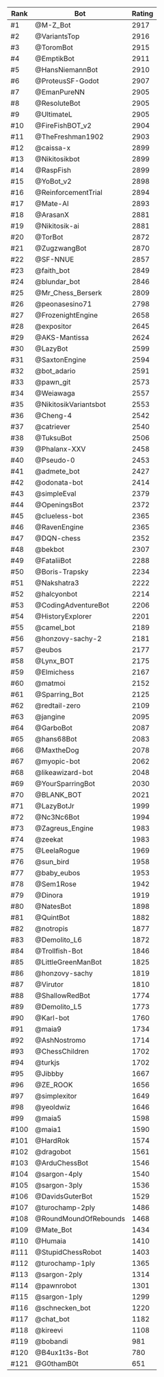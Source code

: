 Rank|Bot|Rating
---|---|---
#1|@M-Z_Bot|2917
#2|@VariantsTop|2916
#3|@ToromBot|2915
#4|@EmptikBot|2911
#5|@HansNiemannBot|2910
#6|@ProteusSF-Godot|2907
#7|@EmanPureNN|2905
#8|@ResoluteBot|2905
#9|@UltimateL|2905
#10|@FireFishBOT_v2|2904
#11|@TheFreshman1902|2903
#12|@caissa-x|2899
#13|@Nikitosikbot|2899
#14|@RaspFish|2899
#15|@YoBot_v2|2898
#16|@ReinforcementTrial|2894
#17|@Mate-AI|2893
#18|@ArasanX|2881
#19|@Nikitosik-ai|2881
#20|@TorBot|2872
#21|@ZugzwangBot|2870
#22|@SF-NNUE|2857
#23|@faith_bot|2849
#24|@blundar_bot|2846
#25|@Mr_Chess_Berserk|2809
#26|@peonasesino71|2798
#27|@FrozenightEngine|2658
#28|@expositor|2645
#29|@AKS-Mantissa|2624
#30|@LazyBot|2599
#31|@SaxtonEngine|2594
#32|@bot_adario|2591
#33|@pawn_git|2573
#34|@Weiawaga|2557
#35|@NikitosikVariantsbot|2553
#36|@Cheng-4|2542
#37|@catriever|2540
#38|@TuksuBot|2506
#39|@Phalanx-XXV|2458
#40|@Pseudo-0|2453
#41|@admete_bot|2427
#42|@odonata-bot|2414
#43|@simpleEval|2379
#44|@OpeningsBot|2372
#45|@clueless-bot|2365
#46|@RavenEngine|2365
#47|@DQN-chess|2352
#48|@bekbot|2307
#49|@FataliiBot|2288
#50|@Boris-Trapsky|2234
#51|@Nakshatra3|2222
#52|@halcyonbot|2214
#53|@CodingAdventureBot|2206
#54|@HistoryExplorer|2201
#55|@camel_bot|2189
#56|@honzovy-sachy-2|2181
#57|@eubos|2177
#58|@Lynx_BOT|2175
#59|@Elmichess|2167
#60|@matmoi|2152
#61|@Sparring_Bot|2125
#62|@redtail-zero|2109
#63|@jangine|2095
#64|@GarboBot|2087
#65|@hans68Bot|2083
#66|@MaxtheDog|2078
#67|@myopic-bot|2062
#68|@likeawizard-bot|2048
#69|@YourSparringBot|2030
#70|@BLANK_BOT|2021
#71|@LazyBotJr|1999
#72|@Nc3Nc6Bot|1994
#73|@Zagreus_Engine|1983
#74|@zeekat|1983
#75|@LeelaRogue|1969
#76|@sun_bird|1958
#77|@baby_eubos|1953
#78|@Sem1Rose|1942
#79|@Dinora|1919
#80|@NatesBot|1898
#81|@QuintBot|1882
#82|@notropis|1877
#83|@Demolito_L6|1872
#84|@Trollfish-Bot|1846
#85|@LittleGreenManBot|1825
#86|@honzovy-sachy|1819
#87|@Virutor|1810
#88|@ShallowRedBot|1774
#89|@Demolito_L5|1773
#90|@Karl-bot|1760
#91|@maia9|1734
#92|@AshNostromo|1714
#93|@ChessChildren|1702
#94|@turkjs|1702
#95|@Jibbby|1667
#96|@ZE_ROOK|1656
#97|@simplexitor|1649
#98|@yeoldwiz|1646
#99|@maia5|1598
#100|@maia1|1590
#101|@HardRok|1574
#102|@dragobot|1561
#103|@ArduChessBot|1546
#104|@sargon-4ply|1540
#105|@sargon-3ply|1536
#106|@DavidsGuterBot|1529
#107|@turochamp-2ply|1486
#108|@RoundMoundOfRebounds|1468
#109|@Mate_Bot|1434
#110|@Humaia|1410
#111|@StupidChessRobot|1403
#112|@turochamp-1ply|1365
#113|@sargon-2ply|1314
#114|@pawnrobot|1301
#115|@sargon-1ply|1299
#116|@schnecken_bot|1220
#117|@chat_bot|1182
#118|@kireevi|1108
#119|@bobandi|981
#120|@B4ux1t3s-Bot|780
#121|@G0thamB0t|651
